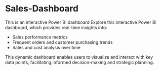 # Sales-Dashboard
This is an interactive Power BI dashboard
Explore this interactive Power BI dashboard, which provides real-time insights into:

- Sales performance metrics
- Frequent orders and customer purchasing trends
- Sales and cost analysis over time

This dynamic dashboard enables users to visualize and interact with key data points, facilitating informed decision-making and strategic planning.
